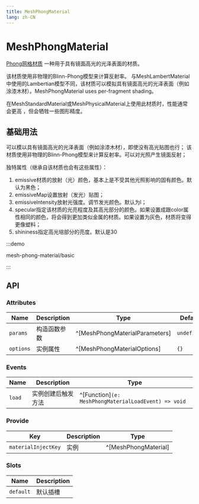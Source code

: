 ```yaml
---
title: MeshPhongMaterial
lang: zh-CN
---
```


# MeshPhongMaterial

[Phong网格材质](https://threejs.org/docs/index.html#api/zh/materials/MeshPhongMaterial)
一种用于具有镜面高光的光泽表面的材质。

该材质使用非物理的Blinn-Phong模型来计算反射率。 与MeshLambertMaterial中使用的Lambertian模型不同，该材质可以模拟具有镜面高光的光泽表面（例如涂漆木材）。MeshPhongMaterial uses per-fragment shading。

在MeshStandardMaterial或MeshPhysicalMaterial上使用此材质时，性能通常会更高 ，但会牺牲一些图形精度。


## 基础用法
可以模以具有镜面高光的光泽表面（例如涂漆木材），即使没有高光贴图也行；
该材质使用非物理的Blinn-Phong模型来计算反射率。可以对光照产生镜面反射；

独特属性（继承自该材质也会有这些属性）：
1. emissive材质的放射（光）颜色，基本上是不受其他光照影响的固有颜色。默认为黑色；
2. emissiveMap设置放射（发光）贴图；
3. emissivelntensity放射光强度。调节发光颜色。默认为l；
4. specular指定该材质的光亮程度及其高光部分的颜色。如果设置成跟color属性相同的颜色，将会得到更加类似金属的材质。如果设置为灰色，材质将变得更像塑料；
5. shininess指定高光培部分的亮度。默认是30

:::demo

mesh-phong-material/basic

:::

## API

### Attributes

| Name      | Description  | Type                           | Default     | Required |
| --------- | ------------ | ------------------------------ | ----------- | -------- |
| `params`  | 构造函数参数 | ^[MeshPhongMaterialParameters] | `undefined` | No       |
| `options` | 实例属性     | ^[MeshPhongMaterialOptions]    | `{}`        | No       |

### Events

| Name   | Description        | Type                                                 |
| ------ | ------------------ | ---------------------------------------------------- |
| `load` | 实例创建后触发方法 | ^[Function]`(e: MeshPhongMaterialLoadEvent) => void` |

### Provide

| Key                 | Description | Type                 |
| ------------------- | ----------- | -------------------- |
| `materialInjectKey` | 实例        | ^[MeshPhongMaterial] |

### Slots

| Name      | Description |
| --------- | ----------- |
| `default` | 默认插槽    |

